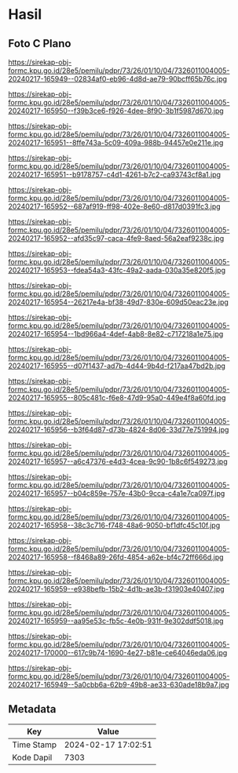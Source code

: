 # Hasil

## Foto C Plano

https://sirekap-obj-formc.kpu.go.id/28e5/pemilu/pdpr/73/26/01/10/04/7326011004005-20240217-165949--02834af0-eb96-4d8d-ae79-90bcff65b76c.jpg

https://sirekap-obj-formc.kpu.go.id/28e5/pemilu/pdpr/73/26/01/10/04/7326011004005-20240217-165950--f39b3ce6-f926-4dee-8f90-3b1f5987d670.jpg

https://sirekap-obj-formc.kpu.go.id/28e5/pemilu/pdpr/73/26/01/10/04/7326011004005-20240217-165951--8ffe743a-5c09-409a-988b-94457e0e211e.jpg

https://sirekap-obj-formc.kpu.go.id/28e5/pemilu/pdpr/73/26/01/10/04/7326011004005-20240217-165951--b9178757-c4d1-4261-b7c2-ca93743cf8a1.jpg

https://sirekap-obj-formc.kpu.go.id/28e5/pemilu/pdpr/73/26/01/10/04/7326011004005-20240217-165952--687af919-ff98-402e-8e60-d817d0391fc3.jpg

https://sirekap-obj-formc.kpu.go.id/28e5/pemilu/pdpr/73/26/01/10/04/7326011004005-20240217-165952--afd35c97-caca-4fe9-8aed-56a2eaf9238c.jpg

https://sirekap-obj-formc.kpu.go.id/28e5/pemilu/pdpr/73/26/01/10/04/7326011004005-20240217-165953--fdea54a3-43fc-49a2-aada-030a35e820f5.jpg

https://sirekap-obj-formc.kpu.go.id/28e5/pemilu/pdpr/73/26/01/10/04/7326011004005-20240217-165954--26217e4a-bf38-49d7-830e-609d50eac23e.jpg

https://sirekap-obj-formc.kpu.go.id/28e5/pemilu/pdpr/73/26/01/10/04/7326011004005-20240217-165954--1bd966a4-4def-4ab8-8e82-c717218a1e75.jpg

https://sirekap-obj-formc.kpu.go.id/28e5/pemilu/pdpr/73/26/01/10/04/7326011004005-20240217-165955--d07f1437-ad7b-4d44-9b4d-f217aa47bd2b.jpg

https://sirekap-obj-formc.kpu.go.id/28e5/pemilu/pdpr/73/26/01/10/04/7326011004005-20240217-165955--805c481c-f6e8-47d9-95a0-449e4f8a60fd.jpg

https://sirekap-obj-formc.kpu.go.id/28e5/pemilu/pdpr/73/26/01/10/04/7326011004005-20240217-165956--b3f64d87-d73b-4824-8d06-33d77e751994.jpg

https://sirekap-obj-formc.kpu.go.id/28e5/pemilu/pdpr/73/26/01/10/04/7326011004005-20240217-165957--a6c47376-e4d3-4cea-9c90-1b8c6f549273.jpg

https://sirekap-obj-formc.kpu.go.id/28e5/pemilu/pdpr/73/26/01/10/04/7326011004005-20240217-165957--b04c859e-757e-43b0-9cca-c4a1e7ca097f.jpg

https://sirekap-obj-formc.kpu.go.id/28e5/pemilu/pdpr/73/26/01/10/04/7326011004005-20240217-165958--38c3c716-f748-48a6-9050-bf1dfc45c10f.jpg

https://sirekap-obj-formc.kpu.go.id/28e5/pemilu/pdpr/73/26/01/10/04/7326011004005-20240217-165958--f8468a89-26fd-4854-a62e-bf4c72ff666d.jpg

https://sirekap-obj-formc.kpu.go.id/28e5/pemilu/pdpr/73/26/01/10/04/7326011004005-20240217-165959--e938befb-15b2-4d1b-ae3b-f31903e40407.jpg

https://sirekap-obj-formc.kpu.go.id/28e5/pemilu/pdpr/73/26/01/10/04/7326011004005-20240217-165959--aa95e53c-fb5c-4e0b-931f-9e302ddf5018.jpg

https://sirekap-obj-formc.kpu.go.id/28e5/pemilu/pdpr/73/26/01/10/04/7326011004005-20240217-170000--617c9b74-1690-4e27-b81e-ce64046eda06.jpg

https://sirekap-obj-formc.kpu.go.id/28e5/pemilu/pdpr/73/26/01/10/04/7326011004005-20240217-165949--5a0cbb6a-62b9-49b8-ae33-630ade18b9a7.jpg


## Metadata

| Key        | Value               |
| ---------- | ------------------- |
| Time Stamp | 2024-02-17 17:02:51 |
| Kode Dapil | 7303                |




